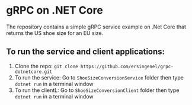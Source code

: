 ﻿# gRPC on .NET Core

The repository contains a simple gRPC service example on .Net Core that returns the US shoe size for an EU size.

## To run the service and client applications:

1. Clone the repo: `git clone https://github.com/ersingenel/grpc-dotnetcore.git`
2. To run the service: Go to `ShoeSizeConversionService` folder then type `dotnet run` in a terminal window
3. To run the clientL: Go to `ShoeSizeConversionClient` folder then type `dotnet run` in a terminal window
